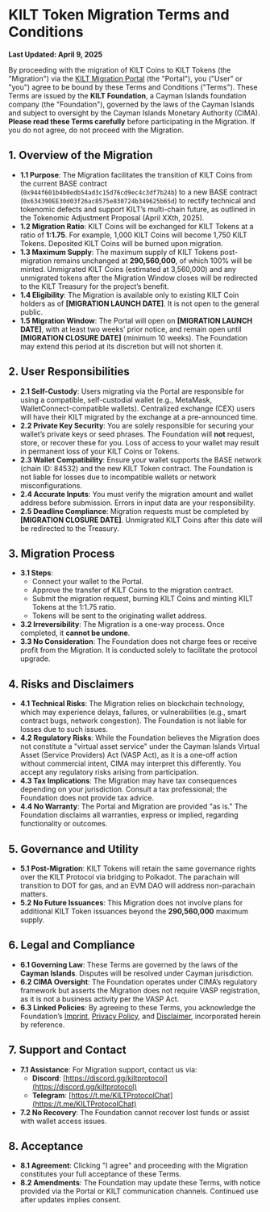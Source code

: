 # KILT Token Migration Terms and Conditions

**Last Updated: April 9, 2025**

By proceeding with the migration of KILT Coins to KILT Tokens (the "Migration") via the [KILT Migration Portal](https://www.kilt.io) (the "Portal"), you ("User" or "you") agree to be bound by these Terms and Conditions ("Terms"). These Terms are issued by the **KILT Foundation**, a Cayman Islands foundation company (the "Foundation"), governed by the laws of the Cayman Islands and subject to oversight by the Cayman Islands Monetary Authority (CIMA). **Please read these Terms carefully** before participating in the Migration. If you do not agree, do not proceed with the Migration.

## 1. Overview of the Migration

- **1.1 Purpose**: The Migration facilitates the transition of KILT Coins from the current BASE contract (`0x944f601b4b0edb54ad3c15d76cd9ec4c3df7b24b`) to a new BASE contract (`0x634390EE30d03f26ac8575e830724b349625b65d`) to rectify technical and tokenomic defects and support KILT’s multi-chain future, as outlined in the Tokenomic Adjustment Proposal (April XXth, 2025).
- **1.2 Migration Ratio**: KILT Coins will be exchanged for KILT Tokens at a ratio of **1:1.75**. For example, 1,000 KILT Coins will become 1,750 KILT Tokens. Deposited KILT Coins will be burned upon migration.
- **1.3 Maximum Supply**: The maximum supply of KILT Tokens post-migration remains unchanged at **290,560,000**, of which 100% will be minted. Unmigrated KILT Coins (estimated at 3,560,000) and any unmigrated tokens after the Migration Window closes will be redirected to the KILT Treasury for the project’s benefit.
- **1.4 Eligibility**: The Migration is available only to existing KILT Coin holders as of **[MIGRATION LAUNCH DATE]**. It is not open to the general public.
- **1.5 Migration Window**: The Portal will open on **[MIGRATION LAUNCH DATE]**, with at least two weeks’ prior notice, and remain open until **[MIGRATION CLOSURE DATE]** (minimum 10 weeks). The Foundation may extend this period at its discretion but will not shorten it.

## 2. User Responsibilities

- **2.1 Self-Custody**: Users migrating via the Portal are responsible for using a compatible, self-custodial wallet (e.g., MetaMask, WalletConnect-compatible wallets). Centralized exchange (CEX) users will have their KILT migrated by the exchange at a pre-announced time.
- **2.2 Private Key Security**: You are solely responsible for securing your wallet’s private keys or seed phrases. The Foundation will **not** request, store, or recover these for you. Loss of access to your wallet may result in permanent loss of your KILT Coins or Tokens.
- **2.3 Wallet Compatibility**: Ensure your wallet supports the BASE network (chain ID: 84532) and the new KILT Token contract. The Foundation is not liable for losses due to incompatible wallets or network misconfigurations.
- **2.4 Accurate Inputs**: You must verify the migration amount and wallet address before submission. Errors in input data are your responsibility.
- **2.5 Deadline Compliance**: Migration requests must be completed by **[MIGRATION CLOSURE DATE]**. Unmigrated KILT Coins after this date will be redirected to the Treasury.

## 3. Migration Process

- **3.1 Steps**: 
  - Connect your wallet to the Portal.
  - Approve the transfer of KILT Coins to the migration contract.
  - Submit the migration request, burning KILT Coins and minting KILT Tokens at the 1:1.75 ratio.
  - Tokens will be sent to the originating wallet address.
- **3.2 Irreversibility**: The Migration is a one-way process. Once completed, it **cannot be undone**.
- **3.3 No Consideration**: The Foundation does not charge fees or receive profit from the Migration. It is conducted solely to facilitate the protocol upgrade.

## 4. Risks and Disclaimers

- **4.1 Technical Risks**: The Migration relies on blockchain technology, which may experience delays, failures, or vulnerabilities (e.g., smart contract bugs, network congestion). The Foundation is not liable for losses due to such issues.
- **4.2 Regulatory Risks**: While the Foundation believes the Migration does not constitute a "virtual asset service" under the Cayman Islands Virtual Asset (Service Providers) Act (VASP Act), as it is a one-off action without commercial intent, CIMA may interpret this differently. You accept any regulatory risks arising from participation.
- **4.3 Tax Implications**: The Migration may have tax consequences depending on your jurisdiction. Consult a tax professional; the Foundation does not provide tax advice.
- **4.4 No Warranty**: The Portal and Migration are provided "as is." The Foundation disclaims all warranties, express or implied, regarding functionality or outcomes.

## 5. Governance and Utility

- **5.1 Post-Migration**: KILT Tokens will retain the same governance rights over the KILT Protocol via bridging to Polkadot. The parachain will transition to DOT for gas, and an EVM DAO will address non-parachain matters.
- **5.2 No Future Issuances**: This Migration does not involve plans for additional KILT Token issuances beyond the **290,560,000** maximum supply.

## 6. Legal and Compliance

- **6.1 Governing Law**: These Terms are governed by the laws of the **Cayman Islands**. Disputes will be resolved under Cayman jurisdiction.
- **6.2 CIMA Oversight**: The Foundation operates under CIMA’s regulatory framework but asserts the Migration does not require VASP registration, as it is not a business activity per the VASP Act.
- **6.3 Linked Policies**: By agreeing to these Terms, you acknowledge the Foundation’s [Imprint](https://www.kilt.io/imprint), [Privacy Policy](https://www.kilt.io/privacy-policy), and [Disclaimer](https://www.kilt.io/disclaimer), incorporated herein by reference.

## 7. Support and Contact

- **7.1 Assistance**: For Migration support, contact us via:
  - **Discord**: [https://discord.gg/kiltprotocol](https://discord.gg/kiltprotocol)
  - **Telegram**: [https://t.me/KILTProtocolChat](https://t.me/KILTProtocolChat)
- **7.2 No Recovery**: The Foundation cannot recover lost funds or assist with wallet access issues.

## 8. Acceptance

- **8.1 Agreement**: Clicking "I agree" and proceeding with the Migration constitutes your full acceptance of these Terms.
- **8.2 Amendments**: The Foundation may update these Terms, with notice provided via the Portal or KILT communication channels. Continued use after updates implies consent.
